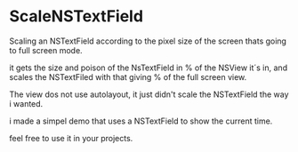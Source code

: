 # ScaleNSTextField

Scaling an NSTextField  according to the pixel size of the screen thats going to full screen mode.

it gets the size and poison of the NsTextField  in % of the NSView it´s in,
and scales the NSTextFiled with that giving % of the full screen view.

The view dos not use autolayout, it just didn't scale the NSTextField the way i wanted.


i made a simpel demo that  uses a NSTextField to show the current time.


feel free to use it in your projects.

